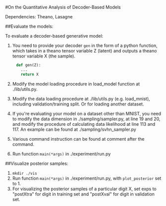#On the Quantitative Analysis of Decoder-Based Models


Dependencies: Theano, Lasagne 
 
##Evaluate the models:

   To evaluate a decoder-based generative model:
   1. You need to provide your decoder ```gen``` in the form of a python function, 
   which takes in a theano tensor variable Z (latent) and outputs a theano tensor variable X (the sample).
   
   ```python
        def gen(Z):
          ... 
          return X
   ```
   
   2. Modify the model loading procedure in load_model function at ./lib/utils.py.

   3. Modify the data loading procedure at ./lib/utils.py (e.g. load_mnist), including validation/training split. Or for loading another dataset.

   4. If you're evaluating your model on a dataset other than MNIST, you need to modify the data dimension in ./sampling/sampler.py, at line 19 and 20, and modify the procedure of calculating data likelihood at line 113 and 117. An example can be found at ./sampling/svhn_sampler.py 

   5. Various command instruction can be found at comment after the command.

   6. Run function ```main(*args)``` in ./experiment/run.py
    
    

##Visualize posterior samples:

   1. ```mkdir ./vis```
   2. Run function ```main(*args)``` in ./experiment/run.py, with ```plot_posterior``` set to 1.
   3. For visualizing the posterior samples of a particular digit X, set exps to "postXtra" for digit in training set and "postXval" for digit in validation set.


 




